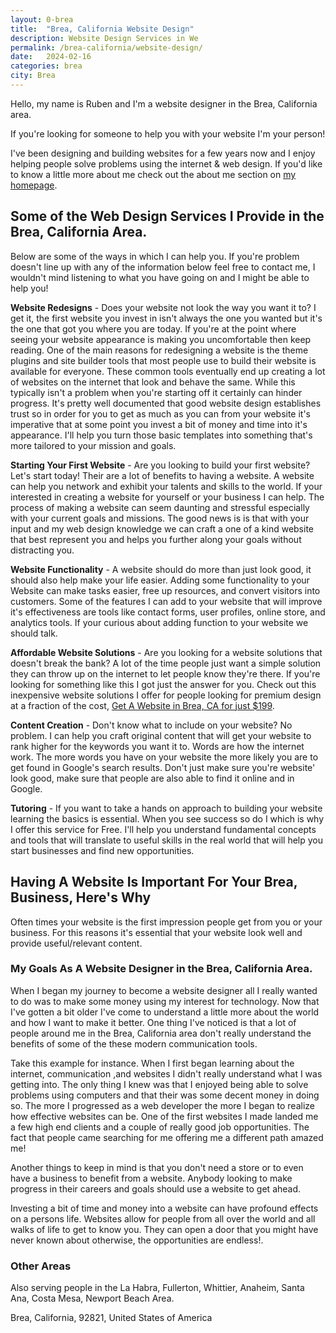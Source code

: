 ```yaml
---
layout: 0-brea
title:  "Brea, California Website Design"
description: Website Design Services in We
permalink: /brea-california/website-design/
date:   2024-02-16
categories: brea
city: Brea
---
```

Hello, my name is Ruben and I'm a website designer in the Brea, California area.

If you're looking for someone to help you with your website I'm your person!

I've been designing and building websites for a few years now and I enjoy helping people solve problems using the internet & web design. If you'd like to know a little more about me check out the about me section on <a href="/">my homepage</a>.

## Some of the Web Design Services I Provide in the Brea, California Area.
Below are some of the ways in which I can help you. If you're problem doesn't line up with any of the information below feel free to contact me, I wouldn't mind listening to what you have going on and I might be able to help you!

**Website Redesigns** - Does your website not look the way you want it to? I get it, the first website you invest in isn't always the one you  wanted but it's the one that got you where you are today. If you're at the point where seeing your website appearance is making you uncomfortable then keep reading. One of the main reasons for redesigning a website is the theme plugins and site builder tools that most people use to build their website is available for everyone. These common tools eventually end up creating a lot of websites on the internet that look and behave the same. While this typically isn't a problem when you're starting off it certainly can hinder progress. It's pretty well documented that good website design establishes trust so in order for you to get as much as you can from your website it's imperative that at some point you invest a bit of money and time into it's appearance. I'll help you turn those basic templates into something that's more tailored to your mission and goals.

**Starting Your First Website** - Are you looking to build your first website? Let's start today! Their are a lot of benefits to having a website. A website can help you network and exhibit your talents and skills to the world. If your interested in creating a website for yourself or your business I can help.  The process of making a website can seem daunting and stressful especially with your current goals and missions. The good news is is that with your input and my web design knowledge we can craft a one of a kind website that best represent you and helps you further along your goals without distracting you. 

**Website Functionality** - A website should do more than just look good, it should also help make your life easier. Adding some functionality to your Website can make tasks easier, free up resources, and convert visitors into customers. Some of the features I can add to your website that will improve it's effectiveness are tools like contact forms, user profiles, online store, and analytics tools. If your curious about adding function to your website we should talk.

**Affordable Website Solutions** - Are you looking for a website solutions that doesn't break the bank? A lot of the time people just want a simple solution they can throw up on the internet to let people know they're there. If you're looking for something like this I got just the answer for you.  Check out this inexpensive website solutions I offer for people looking for premium design at a fraction of the cost, <a href="/brea-california/get-website-for-$199/" target="_blank">Get A Website in Brea, CA for just $199</a>.

**Content Creation** - Don't know what to include on your website? No problem. I can help you craft original content that will get your website to rank higher for the keywords you want it to. Words are how the internet work.  The more words you have on your website the more likely you are to get found in Google's search results. Don't just make sure you're website' look good, make sure that people are also able to find it online and in Google.

**Tutoring** - If you want to take a hands on approach to building your website learning the basics is essential. When you see success so do I which is why I offer this service for Free.  I'll help you understand fundamental concepts and tools that will translate to useful skills in the real world that will help you start businesses and find new opportunities.

## Having A Website Is Important For Your Brea, Business, Here's Why
Often times your website is the first impression people get from you or your business. For this reasons it's essential that your website look well and provide useful/relevant content.  

### My Goals As A Website Designer in the Brea, California Area.
When I began my journey to become a website designer all I really wanted to do was to make some money using my interest for technology. Now that I've gotten a bit older I've come to understand a little more about the world and how I want to make it better. One thing I've noticed is that a lot of people around me in the Brea, California area don't really understand the benefits of some of the these modern communication tools.

Take this example for instance. When I first began learning about the internet, communication ,and websites I didn't really understand what I was getting into. The only thing I knew was that I enjoyed being able to solve problems using computers and that their was some decent money in doing so. The more I progressed as a web developer the more I began to realize how effective websites can be. One of the first websites I made landed me a few high end clients and a couple of really good job opportunities. The fact that people came searching for me offering me a different path amazed me!

Another things to keep in mind is that you don't need a store or to even have a business to benefit from a website. Anybody looking to make progress in their careers and goals should use a website to get ahead.

Investing a bit of time and money into a website can have profound effects on a persons life.  Websites allow for people from all over the world and all walks of life to get to know you. They can open a door that you might have never known about otherwise, the opportunities are endless!.

### Other Areas
Also serving people in the La Habra, Fullerton, Whittier, Anaheim, Santa Ana, Costa Mesa, Newport Beach Area.

Brea, California, 92821, United States of America
